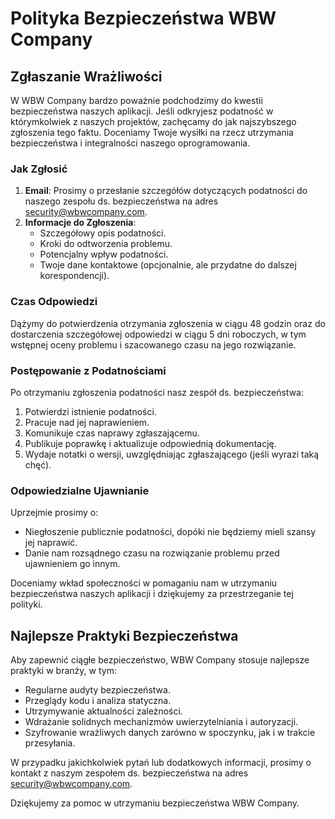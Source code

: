 # Polityka Bezpieczeństwa WBW Company

## Zgłaszanie Wrażliwości

W WBW Company bardzo poważnie podchodzimy do kwestii bezpieczeństwa naszych aplikacji. Jeśli odkryjesz podatność w którymkolwiek z naszych projektów, zachęcamy do jak najszybszego zgłoszenia tego faktu. Doceniamy Twoje wysiłki na rzecz utrzymania bezpieczeństwa i integralności naszego oprogramowania.

### Jak Zgłosić

1. **Email**: Prosimy o przesłanie szczegółów dotyczących podatności do naszego zespołu ds. bezpieczeństwa na adres [security@wbwcompany.com](mailto:security@wbwcompany.com).
2. **Informacje do Zgłoszenia**:
   - Szczegółowy opis podatności.
   - Kroki do odtworzenia problemu.
   - Potencjalny wpływ podatności.
   - Twoje dane kontaktowe (opcjonalnie, ale przydatne do dalszej korespondencji).

### Czas Odpowiedzi

Dążymy do potwierdzenia otrzymania zgłoszenia w ciągu 48 godzin oraz do dostarczenia szczegółowej odpowiedzi w ciągu 5 dni roboczych, w tym wstępnej oceny problemu i szacowanego czasu na jego rozwiązanie.

### Postępowanie z Podatnościami

Po otrzymaniu zgłoszenia podatności nasz zespół ds. bezpieczeństwa:
1. Potwierdzi istnienie podatności.
2. Pracuje nad jej naprawieniem.
3. Komunikuje czas naprawy zgłaszającemu.
4. Publikuje poprawkę i aktualizuje odpowiednią dokumentację.
5. Wydaje notatki o wersji, uwzględniając zgłaszającego (jeśli wyrazi taką chęć).

### Odpowiedzialne Ujawnianie

Uprzejmie prosimy o:
- Niegłoszenie publicznie podatności, dopóki nie będziemy mieli szansy jej naprawić.
- Danie nam rozsądnego czasu na rozwiązanie problemu przed ujawnieniem go innym.

Doceniamy wkład społeczności w pomaganiu nam w utrzymaniu bezpieczeństwa naszych aplikacji i dziękujemy za przestrzeganie tej polityki.

## Najlepsze Praktyki Bezpieczeństwa

Aby zapewnić ciągłe bezpieczeństwo, WBW Company stosuje najlepsze praktyki w branży, w tym:
- Regularne audyty bezpieczeństwa.
- Przeglądy kodu i analiza statyczna.
- Utrzymywanie aktualności zależności.
- Wdrażanie solidnych mechanizmów uwierzytelniania i autoryzacji.
- Szyfrowanie wrażliwych danych zarówno w spoczynku, jak i w trakcie przesyłania.

W przypadku jakichkolwiek pytań lub dodatkowych informacji, prosimy o kontakt z naszym zespołem ds. bezpieczeństwa na adres [security@wbwcompany.com](mailto:security@wbwcompany.com).

Dziękujemy za pomoc w utrzymaniu bezpieczeństwa WBW Company.
